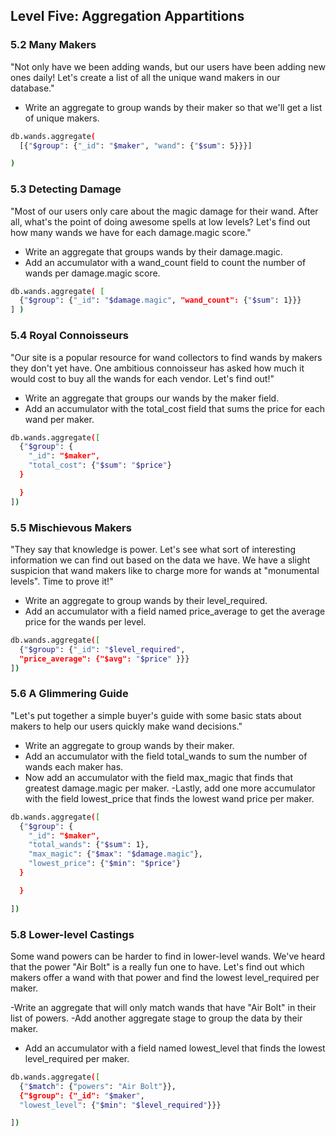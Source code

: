 ## Level Five: Aggregation Appartitions

### 5.2 Many Makers
"Not only have we been adding wands, but our users have been adding new ones daily! 
Let's create a list of all the unique wand makers in our database."

- Write an aggregate to group wands by their maker so that we'll get a list of unique makers.

```sh
db.wands.aggregate(
  [{"$group": {"_id": "$maker", "wand": {"$sum": 5}}}]

)
```

### 5.3 Detecting Damage 
"Most of our users only care about the magic damage for their wand. 
After all, what's the point of doing awesome spells at low levels? 
Let's find out how many wands we have for each damage.magic score."


- Write an aggregate that groups wands by their damage.magic.
- Add an accumulator with a wand_count field to count the number of wands per damage.magic score.

```sh
db.wands.aggregate( [
  {"$group": {"_id": "$damage.magic", "wand_count": {"$sum": 1}}}
] )
```

### 5.4 Royal Connoisseurs
"Our site is a popular resource for wand collectors to find wands by makers they don't yet have. 
One ambitious connoisseur has asked how much it would cost to buy all the wands for each vendor. 
Let's find out!"


- Write an aggregate that groups our wands by the maker field.
- Add an accumulator with the total_cost field that sums the price for each wand per maker.

```sh
db.wands.aggregate([
  {"$group": {
    "_id": "$maker",
    "total_cost": {"$sum": "$price"}
  }

  }
])
```

### 5.5 Mischievous Makers
"They say that knowledge is power. 
Let's see what sort of interesting information we can find out based on the data we have. 
We have a slight suspicion that wand makers like to charge more for wands at "monumental levels". 
Time to prove it!"

- Write an aggregate to group wands by their level_required.
- Add an accumulator with a field named price_average to get the average price for the wands per level.

```sh
db.wands.aggregate([
  {"$group": {"_id": "$level_required",
  "price_average": {"$avg": "$price" }}}
])
```

### 5.6 A Glimmering Guide
"Let's put together a simple buyer's guide with some basic stats about makers to help our users quickly make wand decisions."

- Write an aggregate to group wands by their maker.
- Add an accumulator with the field total_wands to sum the number of wands each maker has.
- Now add an accumulator with the field max_magic that finds that greatest damage.magic per maker.
-Lastly, add one more accumulator with the field lowest_price that finds the lowest wand price per maker.

```sh
db.wands.aggregate([
  {"$group": {
    "_id": "$maker",
    "total_wands": {"$sum": 1},
    "max_magic": {"$max": "$damage.magic"},
    "lowest_price": {"$min": "$price"}
  }

  }

])
```

### 5.8 Lower-level Castings
Some wand powers can be harder to find in lower-level wands. We've heard that the power "Air Bolt" is a really fun one to have. Let's find out which makers offer a wand with that power and find the lowest level_required per maker.

-Write an aggregate that will only match wands that have "Air Bolt" in their list of powers.
-Add another aggregate stage to group the data by their maker.
- Add an accumulator with a field named lowest_level that finds the lowest level_required per maker.

```sh
db.wands.aggregate([
  {"$match": {"powers": "Air Bolt"}},
  {"$group": {"_id": "$maker",
  "lowest_level": {"$min": "$level_required"}}}

])
```
